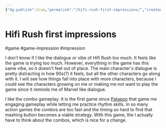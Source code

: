 ```yaml
---
{"dg-publish":true,"permalink":"/hifi-rush-first-impressions/","created":"2023-12-31T15:12:34.000+09:00","updated":"2024-01-03T11:23:25.000+09:00"}
---
```


# Hifi Rush first impressions

#game #game-impression #impression 

I don't know if I like the dialogue or vibe of Hifi Rush too much. It feels like the game is trying too much. However, everything in the game has this same vibe, so it doesn't feel out of place. The main character's dialogue is pretty distracting in how 90s(?) it feels, but all the other characters go along with it. I will see how things fall into place with more characters, because I could see the characters growing on me or making me not want to play the game since it reminds me of Marvel like dialogue.

I like the combo gameplay. It is the first game since [Patapon](https://en.wikipedia.org/wiki/Patapon) that game me engaging gameplay while letting me practice rhythm skills. In so many action games the combos are too fast and the timing so hard to find that mashing button becomes a viable strategy. With this game, the I actually have to think about the combos, which is nice for a change.

